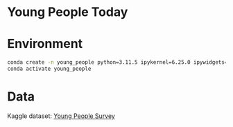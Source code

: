 # Young People Today

# Environment
```bash
conda create -n young_people python=3.11.5 ipykernel=6.25.0 ipywidgets=8.0.4 seaborn=0.12.2 scikit-learn=1.2.2 --yes
conda activate young_people
```

# Data
Kaggle dataset: [Young People Survey](https://www.kaggle.com/datasets/miroslavsabo/young-people-survey)
